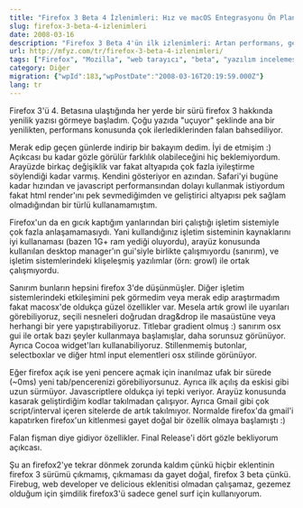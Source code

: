 ```yaml
---
title: "Firefox 3 Beta 4 İzlenimleri: Hız ve macOS Entegrasyonu Ön Planda"
slug: firefox-3-beta-4-izlenimleri
date: 2008-03-16
description: "Firefox 3 Beta 4'ün ilk izlenimleri: Artan performans, geliştirilmiş JavaScript motoru, macOS ile daha iyi entegrasyon (Growl, Cocoa widget'ları) ve genel kullanıcı deneyimi iyileştirmeleri."
url: http://mfyz.com/tr/firefox-3-beta-4-izlenimleri/
tags: ["Firefox", "Mozilla", "web tarayıcı", "beta", "yazılım incelemesi", "teknoloji", "macOS", "performans", "JavaScript", "kullanıcı deneyimi"]
category: Diğer
migration: {"wpId":183,"wpPostDate":"2008-03-16T20:19:59.000Z"}
lang: tr
---
```


Firefox 3'ü 4. Betasına ulaştığında her yerde bir sürü firefox 3 hakkında yenilik yazısı görmeye başladım. Çoğu yazıda "uçuyor" şeklinde ana bir yenilikten, performans konusunda çok ilerlediklerinden falan bahsediliyor.

Merak edip geçen günlerde indirip bir bakayım dedim. İyi de etmişim :) Açıkcası bu kadar gözle görülür farklılık olabileceğini hiç beklemiyordum. Arayüzde birkaç değişiklik var fakat altyapıda çok fazla iyileştirme söylendiği kadar varmış. Kendini gösteriyor en azından. Safari'yi bugüne kadar hızından ve javascript performansından dolayı kullanmak istiyordum fakat html render'ını pek sevmediğimden ve geliştirici altyapısı pek sağlam olmadığından bir türlü kullanamamıştım.

Firefox'un da en gıcık kaptığım yanlarından biri çalıştığı işletim sistemiyle çok fazla anlaşamamasıydı. Yani kullandığınız işletim sisteminin kaynaklarını iyi kullanaması (bazen 1G+ ram yediği oluyordu), arayüz konusunda kullanılan desktop manager'ın gui'siyle birlikte çalışmıyordu (sanırım), ve işletim sistemlerindeki klişeleşmiş yazılımlar (örn: growl) ile ortak çalışmıyordu.

Sanırım bunların hepsini firefox 3'de düşünmüşler. Diğer işletim sistemlerindeki etkileşimini pek görmedim veya merak edip araştırmadım fakat macosx'de oldukça güzel özellikler var. Mesela artık growl ile uyarıları görebiliyoruz, seçili nesneleri doğrudan drag&drop ile masaüstüne veya herhangi bir yere yapıştırabiliyoruz. Titlebar gradient olmuş :) sanırım osx gui ile ortak bazı şeyler kullanmaya başlamışlar, daha sorunsuz görünüyor. Ayrıca Cocoa widget'ları kullanabiliyoruz. Stillenmemiş butonlar, selectboxlar ve diğer html input elementleri osx stilinde görünüyor.

Eğer firefox açık ise yeni pencere açmak için inanılmaz ufak bir sürede (~0ms) yeni tab/pencerenizi görebiliyorsunuz. Ayrıca ilk açılış da eskisi gibi uzun sürmüyor. Javascriptlere oldukça iyi tepki veriyor. Arayüz konusunda kasarak geliştirdiğim kodlar takılmadan çalışıyor. Ayrıca Gmail gibi çok script/interval içeren sitelerde de artık takılmıyor. Normalde firefox'da gmail'i kapatırken firefox'un kitlenmesi gayet doğal bir özellik olmaya başlamıştı :)

Falan fişman diye gidiyor özellikler. Final Release'i dört gözle bekliyorum açıkcası.

Şu an firefox2'ye tekrar dönmek zorunda kaldım çünkü hiçbir eklentinin firefox 3 sürümü çıkmamış, çıkmaması da gayet doğal, firefox 3 beta çünkü. Firebug, web developer ve delicious eklenitisi olmadan çalışamaz, gezemez olduğum için şimdilik firefox3'ü sadece genel surf için kullanıyorum.
